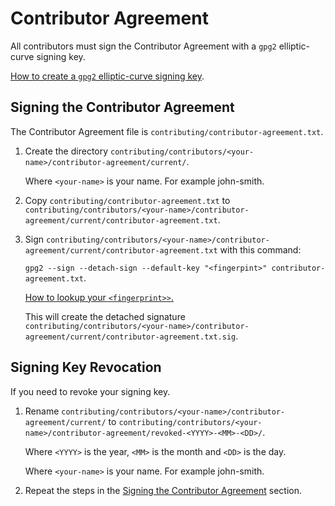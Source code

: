 # Contributor Agreement

All contributors must sign the Contributor Agreement with a `gpg2`
elliptic-curve signing key.

[How to create a `gpg2` elliptic-curve signing key][create-key].

[create-key]: <https://github.com/sean-hut/contributing-rules/blob/develop/reference/creating-gpg2-eliptic-curve-signing.md>

## Signing the Contributor Agreement

The Contributor Agreement file is
`contributing/contributor-agreement.txt`.

1. Create the directory `contributing/contributors/<your-name>/contributor-agreement/current/`.

    Where `<your-name>` is your name.  For example john-smith.

1. Copy `contributing/contributor-agreement.txt` to `contributing/contributors/<your-name>/contributor-agreement/current/contributor-agreement.txt`.

1. Sign `contributing/contributors/<your-name>/contributor-agreement/current/contributor-agreement.txt` with this command:

    `gpg2 --sign --detach-sign --default-key "<fingerpint>" contributor-agreement.txt`.

    [How to lookup your `<fingerprint>>`.][fingerprint]

    This will create the detached signature `contributing/contributors/<your-name>/contributor-agreement/current/contributor-agreement.txt.sig`.

## Signing Key Revocation

If you need to revoke your signing key.

1. Rename `contributing/contributors/<your-name>/contributor-agreement/current/`
to `contributing/contributors/<your-name>/contributor-agreement/revoked-<YYYY>-<MM>-<DD>/`.

    Where `<YYYY>` is the year, `<MM>` is the month and `<DD>` is the day.

    Where `<your-name>` is your name.  For example john-smith.

1.  Repeat the steps in the [Signing the Contributor Agreement][sign] section.

[fingerprint]: <https://github.com/sean-hut/contributing-rules/blob/develop/reference/lookup-fingerprint.md>
[sign]: <https://github.com/sean-hut/contributing-rules/blob/develop/rules/contributing-prerequisites/contributor-agreement#signing-the-contributor-agreement>
